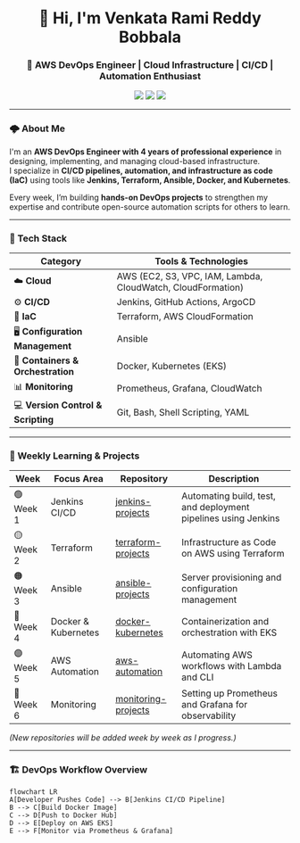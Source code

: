 <!-- Profile Header -->
<h1 align="center">👋 Hi, I'm Venkata Rami Reddy Bobbala</h1>
<h3 align="center">🚀 AWS DevOps Engineer | Cloud Infrastructure | CI/CD | Automation Enthusiast</h3>

<p align="center">
  <a href="https://github.com/venkataramireddy1999"><img src="https://img.shields.io/badge/GitHub-venkataramireddy1999-blue?logo=github" /></a>
  <a href="https://www.linkedin.com/in/venkataramireddy-bobbala/"><img src="https://img.shields.io/badge/LinkedIn-Venkata%20Rami%20Reddy-blue?logo=linkedin" /></a>
  <a href="mailto:venkataramireddy1999@gmail.com"><img src="https://img.shields.io/badge/Email-Contact%20Me-red?logo=gmail" /></a>
</p>

---

### 🌩️ About Me

I'm an **AWS DevOps Engineer with 4 years of professional experience** in designing, implementing, and managing cloud-based infrastructure.  
I specialize in **CI/CD pipelines, automation, and infrastructure as code (IaC)** using tools like **Jenkins, Terraform, Ansible, Docker, and Kubernetes**.  

Every week, I’m building **hands-on DevOps projects** to strengthen my expertise and contribute open-source automation scripts for others to learn.

---

### 🧰 Tech Stack

| Category | Tools & Technologies |
|-----------|----------------------|
| ☁️ **Cloud** | AWS (EC2, S3, VPC, IAM, Lambda, CloudWatch, CloudFormation) |
| ⚙️ **CI/CD** | Jenkins, GitHub Actions, ArgoCD |
| 🧩 **IaC** | Terraform, AWS CloudFormation |
| 🖥️ **Configuration Management** | Ansible |
| 🐳 **Containers & Orchestration** | Docker, Kubernetes (EKS) |
| 📊 **Monitoring** | Prometheus, Grafana, CloudWatch |
| 💻 **Version Control & Scripting** | Git, Bash, Shell Scripting, YAML |

---

### 📅 Weekly Learning & Projects

| Week | Focus Area | Repository | Description |
|------|-------------|-------------|-------------|
| 🟢 Week 1 | Jenkins CI/CD | [jenkins-projects](https://github.com/venkataramireddy1999/jenkins-projects) | Automating build, test, and deployment pipelines using Jenkins |
| 🟡 Week 2 | Terraform | [terraform-projects](https://github.com/venkataramireddy1999/terraform-projects) | Infrastructure as Code on AWS using Terraform |
| 🟠 Week 3 | Ansible | [ansible-projects](https://github.com/venkataramireddy1999/ansible-projects) | Server provisioning and configuration management |
| 🔵 Week 4 | Docker & Kubernetes | [docker-kubernetes](https://github.com/venkataramireddy1999/docker-kubernetes) | Containerization and orchestration with EKS |
| 🟣 Week 5 | AWS Automation | [aws-automation](https://github.com/venkataramireddy1999/aws-automation) | Automating AWS workflows with Lambda and CLI |
| 🔴 Week 6 | Monitoring | [monitoring-projects](https://github.com/venkataramireddy1999/monitoring-projects) | Setting up Prometheus and Grafana for observability |

*(New repositories will be added week by week as I progress.)*

---

### 🏗️ DevOps Workflow Overview

```mermaid
flowchart LR
A[Developer Pushes Code] --> B[Jenkins CI/CD Pipeline]
B --> C[Build Docker Image]
C --> D[Push to Docker Hub]
D --> E[Deploy on AWS EKS]
E --> F[Monitor via Prometheus & Grafana]
